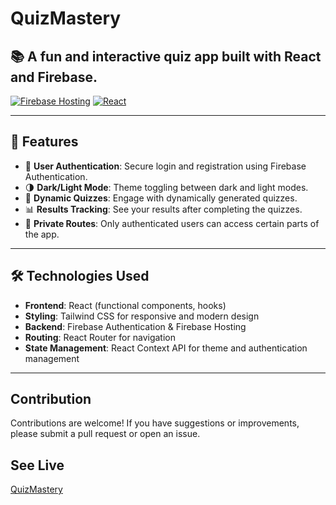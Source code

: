 # QuizMastery

## 📚 A fun and interactive quiz app built with React and Firebase.

[![Firebase Hosting](https://img.shields.io/badge/Firebase-Hosting-yellow)](https://quizmastery-56c16.web.app/)
[![React](https://img.shields.io/badge/React-JS-blue)](https://reactjs.org/)

---

## 🚀 Features

- 🔑 **User Authentication**: Secure login and registration using Firebase Authentication.
- 🌗 **Dark/Light Mode**: Theme toggling between dark and light modes.
- 📝 **Dynamic Quizzes**: Engage with dynamically generated quizzes.
- 📊 **Results Tracking**: See your results after completing the quizzes.
- 🔐 **Private Routes**: Only authenticated users can access certain parts of the app.

---

## 🛠️ Technologies Used

- **Frontend**: React (functional components, hooks)
- **Styling**: Tailwind CSS for responsive and modern design
- **Backend**: Firebase Authentication & Firebase Hosting
- **Routing**: React Router for navigation
- **State Management**: React Context API for theme and authentication management

---

## Contribution
Contributions are welcome! If you have suggestions or improvements, please submit a pull request or open an issue.

## See Live 
[QuizMastery](https://quizmastery-56c16.web.app/)




